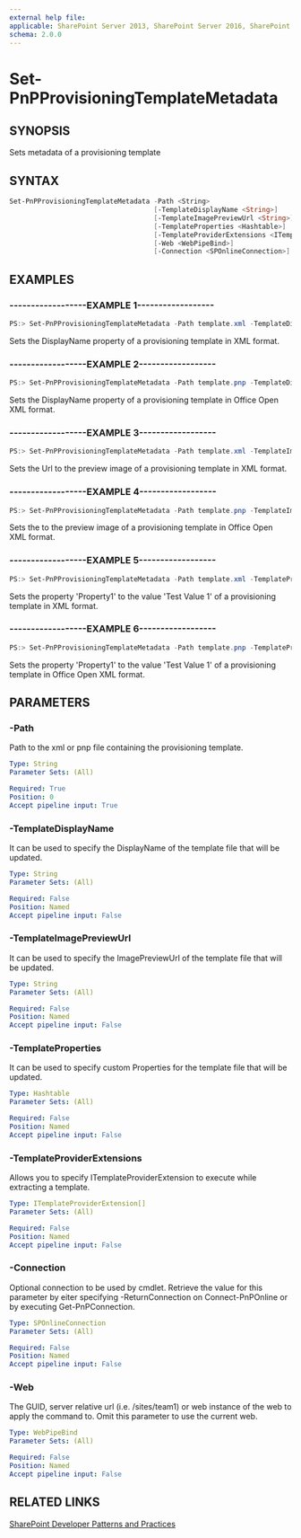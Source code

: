 ```yaml
---
external help file:
applicable: SharePoint Server 2013, SharePoint Server 2016, SharePoint Online
schema: 2.0.0
---
```

# Set-PnPProvisioningTemplateMetadata

## SYNOPSIS
Sets metadata of a provisioning template

## SYNTAX 

```powershell
Set-PnPProvisioningTemplateMetadata -Path <String>
                                    [-TemplateDisplayName <String>]
                                    [-TemplateImagePreviewUrl <String>]
                                    [-TemplateProperties <Hashtable>]
                                    [-TemplateProviderExtensions <ITemplateProviderExtension[]>]
                                    [-Web <WebPipeBind>]
                                    [-Connection <SPOnlineConnection>]
```

## EXAMPLES

### ------------------EXAMPLE 1------------------
```powershell
PS:> Set-PnPProvisioningTemplateMetadata -Path template.xml -TemplateDisplayName "DisplayNameValue"
```

Sets the DisplayName property of a provisioning template in XML format.

### ------------------EXAMPLE 2------------------
```powershell
PS:> Set-PnPProvisioningTemplateMetadata -Path template.pnp -TemplateDisplayName "DisplayNameValue"
```

Sets the DisplayName property of a provisioning template in Office Open XML format.

### ------------------EXAMPLE 3------------------
```powershell
PS:> Set-PnPProvisioningTemplateMetadata -Path template.xml -TemplateImagePreviewUrl "Full URL of the Image Preview"
```

Sets the Url to the preview image of a provisioning template in XML format.

### ------------------EXAMPLE 4------------------
```powershell
PS:> Set-PnPProvisioningTemplateMetadata -Path template.pnp -TemplateImagePreviewUrl "Full URL of the Image Preview"
```

Sets the to the preview image of a provisioning template in Office Open XML format.

### ------------------EXAMPLE 5------------------
```powershell
PS:> Set-PnPProvisioningTemplateMetadata -Path template.xml -TemplateProperties @{"Property1" = "Test Value 1"; "Property2"="Test Value 2"}
```

Sets the property 'Property1' to the value 'Test Value 1' of a provisioning template in XML format.

### ------------------EXAMPLE 6------------------
```powershell
PS:> Set-PnPProvisioningTemplateMetadata -Path template.pnp -TemplateProperties @{"Property1" = "Test Value 1"; "Property2"="Test Value 2"}
```

Sets the property 'Property1' to the value 'Test Value 1' of a provisioning template in Office Open XML format.

## PARAMETERS

### -Path
Path to the xml or pnp file containing the provisioning template.

```yaml
Type: String
Parameter Sets: (All)

Required: True
Position: 0
Accept pipeline input: True
```

### -TemplateDisplayName
It can be used to specify the DisplayName of the template file that will be updated.

```yaml
Type: String
Parameter Sets: (All)

Required: False
Position: Named
Accept pipeline input: False
```

### -TemplateImagePreviewUrl
It can be used to specify the ImagePreviewUrl of the template file that will be updated.

```yaml
Type: String
Parameter Sets: (All)

Required: False
Position: Named
Accept pipeline input: False
```

### -TemplateProperties
It can be used to specify custom Properties for the template file that will be updated.

```yaml
Type: Hashtable
Parameter Sets: (All)

Required: False
Position: Named
Accept pipeline input: False
```

### -TemplateProviderExtensions
Allows you to specify ITemplateProviderExtension to execute while extracting a template.

```yaml
Type: ITemplateProviderExtension[]
Parameter Sets: (All)

Required: False
Position: Named
Accept pipeline input: False
```

### -Connection
Optional connection to be used by cmdlet. Retrieve the value for this parameter by eiter specifying -ReturnConnection on Connect-PnPOnline or by executing Get-PnPConnection.

```yaml
Type: SPOnlineConnection
Parameter Sets: (All)

Required: False
Position: Named
Accept pipeline input: False
```

### -Web
The GUID, server relative url (i.e. /sites/team1) or web instance of the web to apply the command to. Omit this parameter to use the current web.

```yaml
Type: WebPipeBind
Parameter Sets: (All)

Required: False
Position: Named
Accept pipeline input: False
```

## RELATED LINKS

[SharePoint Developer Patterns and Practices](http://aka.ms/sppnp)
